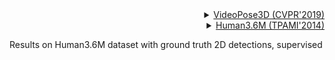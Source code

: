<!-- [BACKBONE] -->

<details>
<summary align="right"><a href="http://openaccess.thecvf.com/content_CVPR_2019/html/Pavllo_3D_Human_Pose_Estimation_in_Video_With_Temporal_Convolutions_and_CVPR_2019_paper.html">VideoPose3D (CVPR'2019)</a></summary>

```bibtex
@inproceedings{pavllo20193d,
  title={3d human pose estimation in video with temporal convolutions and semi-supervised training},
  author={Pavllo, Dario and Feichtenhofer, Christoph and Grangier, David and Auli, Michael},
  booktitle={Proceedings of the IEEE/CVF Conference on Computer Vision and Pattern Recognition},
  pages={7753--7762},
  year={2019}
}
```

</details>

<!-- [DATASET] -->

<details>
<summary align="right"><a href="https://ieeexplore.ieee.org/abstract/document/6682899/">Human3.6M (TPAMI'2014)</a></summary>

```bibtex
@article{h36m_pami,
  author = {Ionescu, Catalin and Papava, Dragos and Olaru, Vlad and Sminchisescu,  Cristian},
  title = {Human3.6M: Large Scale Datasets and Predictive Methods for 3D Human Sensing in Natural Environments},
  journal = {IEEE Transactions on Pattern Analysis and Machine Intelligence},
  publisher = {IEEE Computer Society},
  volume = {36},
  number = {7},
  pages = {1325-1339},
  month = {jul},
  year = {2014}
}
```

</details>

Results on Human3.6M dataset with ground truth 2D detections, supervised
